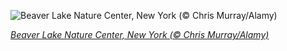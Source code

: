 
![Beaver Lake Nature Center, New York (© Chris Murray/Alamy)](https://cn.bing.com//th?id=OHR.BLNC_EN-US2449834923_1920x1080.jpg&rf=LaDigue_1920x1080.jpg&pid=hp)

*[Beaver Lake Nature Center, New York (© Chris Murray/Alamy)](https://www.bing.com/search?q=beaver+lake+nature+center+baldwinsville&form=hpcapt&filters=HpDate%3a%2220201020_0700%22)*
